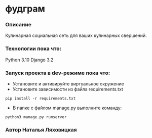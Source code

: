 # фудграм
### Описание
Кулинарная социальная сеть для ваших кулинарных свершений.
### Технологии пока что:
Python 3.10
Django 3.2
### Запуск проекта в dev-режиме пока что:
- Установите и активируйте виртуальное окружение
- Установите зависимости из файла requirements.txt
```
pip install -r requirements.txt
``` 
- В папке с файлом manage.py выполните команду:
```
python3 manage.py runserver
```
### Автор Наталья Ляховицкая
